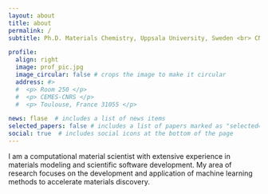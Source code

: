 ```yaml
---
layout: about
title: about
permalink: /
subtitle: Ph.D. Materials Chemistry, Uppsala University, Sweden <br> CNRS Postdoctral Researcher @ <a href='https://www.cemes.fr/SINanO-Surfaces-Interfaces-et-Nano-Objets?'>SiNano group<a>, CEMES-CNRS, Toulouse, France  

profile:
  align: right
  image: prof_pic.jpg
  image_circular: false # crops the image to make it circular
  address: #>
  #  <p> Room 250 </p>
  #  <p> CEMES-CNRS </p>
  #  <p> Toulouse, France 31055 </p>

news: flase  # includes a list of news items
selected_papers: false # includes a list of papers marked as "selected={true}"
social: true  # includes social icons at the bottom of the page
---
```


I am a computational material scientist with extensive experience  in materials modeling and scientific software development. My area of research focuses on the development and application of machine learning methods to accelerate materials discovery. 


